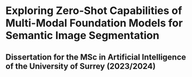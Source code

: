 # Exploring Zero-Shot Capabilities of Multi-Modal Foundation Models for Semantic Image Segmentation

## Dissertation for the MSc in Artificial Intelligence of the University of Surrey (2023/2024)
